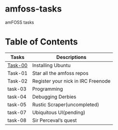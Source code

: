 # amfoss-tasks
amFOSS tasks
# Table of Contents  
| Tasks  | Descriptions |
| ------------- | ------------- |
| [Task-00](#task-00)| Installing Ubuntu  |
| Task-01  | Star all the amfoss repos  |
|Task-02|Register your nick in IRC Freenode|
|task-03|Programming|
|task-04|Debugging Derbies|
|task-05|Rustic Scraper(uncompleted)|
|task-07|Ubiquitous UI(pending)|
|task-08|Sir Perceval’s quest|
